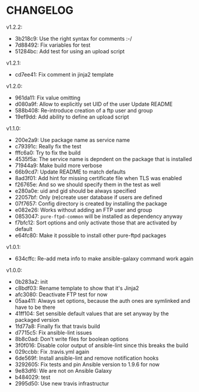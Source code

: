 CHANGELOG
=========

v1.2.2:

* 3b218c9: Use the right syntax for comments :-/
* 7d88492: Fix variables for test
* 51284bc: Add test for using an upload script

v1.2.1:

* cd7ee41: Fix comment in jinja2 template

v1.2.0:

* 961da11: Fix value omitting
* d080a9f: Allow to explicitly set UID of the user Update README
* 588b408: Re-introduce creation of a ftp user and group
* 19ef9dd: Add ability to define an upload script

v1.1.0:

* 200e2a9: Use package name as service name
* c79391c: Really fix the test
* fffc6a0: Try to fix the build
* 4535f5a: The service name is depndent on the package that is installed
* 71944a9: Make build more verbose
* 66b9cd7: Update README to match defaults
* 8ad3f01: Add hint for missing certificate file when TLS was enabled
* f26765e: And so we should specify them in the test as well
* e280a0e: uid and gid should be always specified
* 22057bf: Only (re)create user database if users are defined
* 07f7657: Config directory is created by installing the package
* e082e26: Works without adding an FTP user and group
* 0853047: `pure-ftpd-common` will be installed as dependency anyway
* f7bfc12: Sort options and only activate those that are activated by default
* e64fc80: Make it possible to install other pure-ftpd packages

v1.0.1:

* 634cffc: Re-add meta info to make ansible-galaxy command work again

v1.0.0:

* 0b283a2: init
* c8bdf03: Rename template to show that it's Jinja2
* afc3080: Deactivate FTP test for now
* 05aa411: Always set options, because the auth ones are symlinked and have to be there
* 41ff104: Set sensible default values that are set anyway by the packaged version
* 1fd77a8: Finally fix that travis build
* d7715c5: Fix ansible-lint issues
* 8b8c0ad: Don't write files for boolean options
* 3f0f016: Disable color output of ansible-lint since this breaks the build
* 029ccbb: Fix .travis.yml again
* 6de569f: Install ansible-lint and remove notification hooks
* 3292605: Fix tests and pin Ansible version to 1.9.6 for now
* 9e83df6: We are not on Ansible Galaxy
* b484029: test
* 2995d50: Use new travis infrastructur

